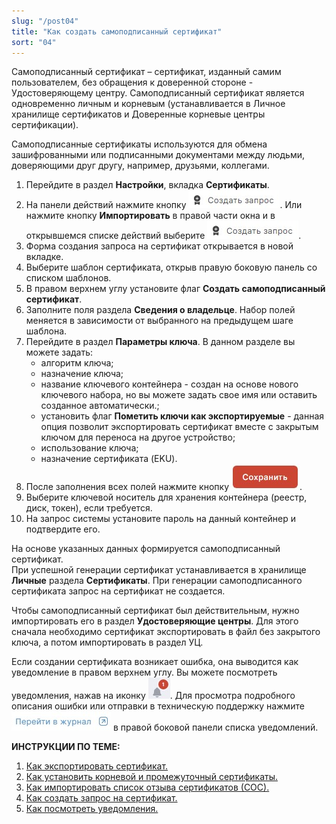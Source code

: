 ```yaml
---
slug: "/post04"
title: "Как создать самоподписанный сертификат"
sort: "04"
---
```


Самоподписанный сертификат – сертификат, изданный самим пользователем, без 
обращения к доверенной стороне - Удостоверяющему центру. Самоподписанный сертификат является одновременно личным и корневым (устанавливается в Личное хранилище сертификатов и Доверенные корневые центры сертификации).   

Самоподписанные сертификаты используются для обмена зашифрованными или 
подписанными документами между людьми, доверяющими друг другу, например, 
друзьями, коллегами.

1. Перейдите в раздел **Настройки**, вкладка **Сертификаты**.
2. На панели действий нажмите кнопку ![new-certs.jpg](./images/new-certs.jpg "Создать запрос").
    Или нажмите кнопку **Импортировать** в правой части окна и в открывшемся списке действий выберите ![new-certs.jpg](./images/new-certs.jpg "Создать запрос").
3. Форма создания запроса на сертификат открывается в новой вкладке.
4. Выберите шаблон сертификата, открыв правую боковую панель со списком шаблонов.
5. В правом верхнем углу установите флаг **Создать самоподписанный сертификат**.
6. Заполните поля раздела **Сведения о владельце**.
    Набор полей меняется в зависимости от  выбранного на предыдущем шаге шаблона.
7. Перейдите в раздел **Параметры ключа**.
    В данном разделе вы можете задать:
    - алгоритм ключа;
    - назначение ключа;
    - название ключевого контейнера - создан на основе нового ключевого набора, но вы можете задать свое имя или оставить созданное автоматически.;
    - установить флаг **Пометить ключи как экспортируемые** - данная опция позволит экспортировать сертификат вместе с закрытым ключом для переноса на другое устройство;
    - использование ключа;
    - назначение сертификата (EKU).
8. После заполнения всех полей нажмите кнопку ![save-button.jpg](./images/save-button.jpg "Сохранить"). 
9. Выберите ключевой носитель для хранения контейнера (реестр, диск, токен), если требуется.
10. На запрос системы установите пароль на данный контейнер и подтвердите его. 

На основе указанных данных формируется самоподписанный сертификат.  
При успешной генерации сертификат устанавливается в хранилище **Личные** раздела **Сертификаты**. 
При генерации самоподписанного сертификата запрос на сертификат не создается.

Чтобы самоподписанный сертификат был действительным, нужно импортировать его в раздел **Удостоверяющие центры**. Для этого сначала необходимо сертификат экспортировать в файл без закрытого ключа, а потом импортировать в раздел УЦ.

Если создании сертификата возникает ошибка, она выводится как уведомление в правом верхнем углу. Вы можете посмотреть уведомления, нажав на иконку ![notifications-button.jpg](./images/notifications-button.jpg "События"). Для просмотра подробного описания ошибки или отправки в техническую поддержку нажмите ![to-log-button.jpg](./images/to-log-button.jpg "Перейти в журнал") в правой боковой панели списка уведомлений.

**ИНСТРУКЦИИ ПО ТЕМЕ:**   
1. [Как экспортировать сертификат.](https://docs.cryptoarm.ru/06-v3.2-Beta/008-certs/export-my-cert)  
2. [Как установить корневой и промежуточный сертификаты.](https://docs.cryptoarm.ru/06-v3.2-Beta/008-certs/import-UC-certs)  
2. [Как импортировать список отзыва сертификатов (СОС).](https://docs.cryptoarm.ru/06-v3.2-Beta/008-certs/import-crl)  
3. [Как создать запрос на сертификат.](https://docs.cryptoarm.ru/06-v3.2-Beta/008-certs/request)  
4. [Как посмотреть уведомления.](https://docs.cryptoarm.ru/06-v3.2-Beta/007-cryptoarm/notifications)  


